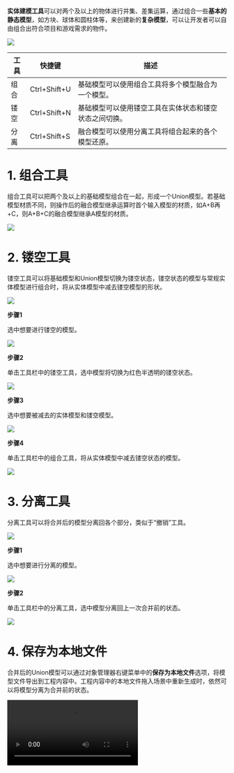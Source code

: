 **实体建模工具**可以对两个及以上的物体进行并集、差集运算，通过组合一些**基本的静态模型**，如方块、球体和圆柱体等，来创建新的**复杂模型**，可以让开发者可以自由组合出符合项目和游戏需求的物件。

![](https://cdn.233xyx.com/online/eInRyYHgRhyE1715331052150.png)

| 工具 | 快捷键 | 描述 |
| - | - | - |
| 组合 | Ctrl+Shift+U | 基础模型可以使用组合工具将多个模型融合为一个模型。 |
| 镂空 | Ctrl+Shift+N | 基础模型可以使用镂空工具在实体状态和镂空状态之间切换。 |
| 分离 | Ctrl+Shift+S | 融合模型可以使用分离工具将组合起来的各个模型还原。 |

# 1. 组合工具

组合工具可以把两个及以上的基础模型组合在一起，形成一个Union模型。若基础模型材质不同，则操作后的融合模型继承运算时首个输入模型的材质，如A+B再+C，则A+B+C的融合模型继承A模型的材质。

![](https://cdn.233xyx.com/online/hDju7WIOe19O1715328269968.png)

# 2. 镂空工具

镂空工具可以将基础模型和Union模型切换为镂空状态，镂空状态的模型与常规实体模型进行组合时，将从实体模型中减去镂空模型的形状。

![](https://cdn.233xyx.com/online/7YpmvBUxjUqp1715328269162.png)

**步骤1**

选中想要进行镂空的模型。

![](https://cdn.233xyx.com/online/FCVDhqezNwR31715328593304.png)

**步骤2**

单击工具栏中的镂空工具，选中模型将切换为红色半透明的镂空状态。

![](https://cdn.233xyx.com/online/EDLYiYJ15tz81715328594138.png)

**步骤3**

选中想要被减去的实体模型和镂空模型。

![](https://cdn.233xyx.com/online/3frwbP6BxD3c1715328594888.png)

**步骤4**

单击工具栏中的组合工具，将从实体模型中减去镂空状态的模型。

![](https://cdn.233xyx.com/online/PWnMVc106Bxm1715328595703.png)

# 3. 分离工具

分离工具可以将合并后的模型分离回各个部分，类似于“撤销”工具。

![](https://cdn.233xyx.com/online/Btf2F3wtqsT81715328268248.png)

**步骤1**

选中想要进行分离的模型。

![](https://cdn.233xyx.com/online/qM7hIbpru5fk1715328591785.png)

**步骤2**

单击工具栏中的分离工具，选中模型分离回上一次合并前的状态。

![](https://cdn.233xyx.com/online/qyZfgzbsLXX01715328592547.png)

# 4. 保存为本地文件

合并后的Union模型可以通过对象管理器右键菜单中的**保存为本地文件**选项，将模型文件导出到工程内容中。工程内容中的本地文件拖入场景中重新生成时，依然可以将模型分离为合并前的状态。

![](https://cdn.233xyx.com/online/UqnZaBNclsj61715328622897.mp4)
